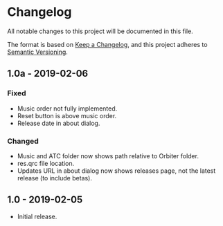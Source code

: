 # Changelog
All notable changes to this project will be documented in this file.

The format is based on [Keep a Changelog](https://keepachangelog.com/en/1.0.0/),
and this project adheres to [Semantic Versioning](https://semver.org/spec/v2.0.0.html).

## 1.0a - 2019-02-06
### Fixed
- Music order not fully implemented.
- Reset button is above music order.
- Release date in about dialog.

### Changed
- Music and ATC folder now shows path relative to Orbiter folder.
- res.qrc file location.
- Updates URL in about dialog now shows releases page, not the latest release (to include betas).

## 1.0 - 2019-02-05
- Initial release.